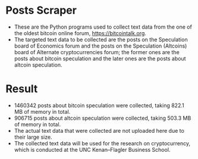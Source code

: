 # Posts Scraper
  * These are the Python programs used to collect text data from the one of the oldest bitcoin online forum, https://bitcointalk.org.
  * The targeted text data to be collected are the posts on the Speculation board of Economics forum and the posts on the Speculation (Altcoins) board of Alternate cryptocurrencies forum; the former ones are the posts about bitcoin speculation and the later ones are the posts about altcoin speculation.

# Result
  * 1460342 posts about bitcoin speculation were collected, taking 822.1 MB of memory in total.
  * 906715 posts about altcoin speculation were collected, taking 503.3 MB of memory in total.
  * The actual text data that were collected are not uploaded here due to their large size.
  * The collected text data will be used for the research on cryptocurrency, which is conducted at the UNC Kenan–Flagler Business School.
